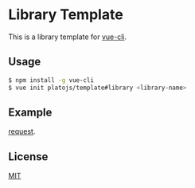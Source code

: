 # Library Template

This is a library template for [vue-cli](https://github.com/vuejs/vue-cli).

## Usage

```bash
$ npm install -g vue-cli
$ vue init platojs/template#library <library-name>
```

## Example

[request](https://github.com/platojs/request).

## License

[MIT](http://opensource.org/licenses/MIT)
